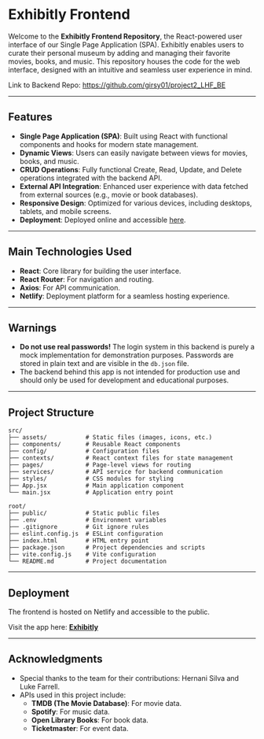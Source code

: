 # Exhibitly Frontend

Welcome to the **Exhibitly Frontend Repository**, the React-powered user interface of our Single Page Application (SPA). Exhibitly enables users to curate their personal museum by adding and managing their favorite movies, books, and music. This repository houses the code for the web interface, designed with an intuitive and seamless user experience in mind.

Link to Backend Repo: https://github.com/girsy01/project2_LHF_BE

---

## Features

- **Single Page Application (SPA)**: Built using React with functional components and hooks for modern state management.
- **Dynamic Views**: Users can easily navigate between views for movies, books, and music.
- **CRUD Operations**: Fully functional Create, Read, Update, and Delete operations integrated with the backend API.
- **External API Integration**: Enhanced user experience with data fetched from external sources (e.g., movie or book databases).
- **Responsive Design**: Optimized for various devices, including desktops, tablets, and mobile screens.
- **Deployment**: Deployed online and accessible [here](https://exhibitly.netlify.app).

---

## Main Technologies Used

- **React**: Core library for building the user interface.
- **React Router**: For navigation and routing.
- **Axios**: For API communication.
- **Netlify**: Deployment platform for a seamless hosting experience.

---

## Warnings

- **Do not use real passwords!** The login system in this backend is purely a mock implementation for demonstration purposes. Passwords are stored in plain text and are visible in the `db.json` file.
- The backend behind this app is not intended for production use and should only be used for development and educational purposes.

---

## Project Structure

```plaintext
src/
├── assets/           # Static files (images, icons, etc.)
├── components/       # Reusable React components
├── config/           # Configuration files
├── contexts/         # React context files for state management
├── pages/            # Page-level views for routing
├── services/         # API service for backend communication
├── styles/           # CSS modules for styling
├── App.jsx           # Main application component
└── main.jsx          # Application entry point

root/
├── public/           # Static public files
├── .env              # Environment variables
├── .gitignore        # Git ignore rules
├── eslint.config.js  # ESLint configuration
├── index.html        # HTML entry point
├── package.json      # Project dependencies and scripts
├── vite.config.js    # Vite configuration
└── README.md         # Project documentation
```

---

## Deployment

The frontend is hosted on Netlify and accessible to the public.

Visit the app here: **[Exhibitly](https://exhibitly.netlify.app)**

---

## Acknowledgments

- Special thanks to the team for their contributions: Hernani Silva and Luke Farrell.
- APIs used in this project include:
  - **TMDB (The Movie Database)**: For movie data.
  - **Spotify**: For music data.
  - **Open Library Books**: For book data.
  - **Ticketmaster**: For event data.
